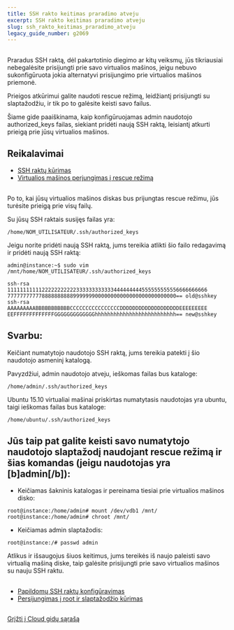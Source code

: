 ```yaml
---
title: SSH rakto keitimas praradimo atveju
excerpt: SSH rakto keitimas praradimo atveju
slug: ssh_rakto_keitimas_praradimo_atveju
legacy_guide_number: g2069
---
```



## 
Praradus SSH raktą, dėl pakartotinio diegimo ar kitų veiksmų, jūs tikriausiai nebegalėsite prisijungti prie savo virtualios mašinos, jeigu nebuvo sukonfigūruota jokia alternatyvi prisijungimo prie virtualios mašinos priemonė.

Prieigos atkūrimui galite naudoti rescue režimą, leidžiantį prisijungti su slaptažodžiu, ir tik po to galėsite keisti savo failus.

Šiame gide paaiškinama, kaip konfigūruojamas admin naudotojo authorized_keys failas, siekiant pridėti naują SSH raktą, leisiantį atkurti prieigą prie jūsų virtualios mašinos.


## Reikalavimai

- [SSH raktų kūrimas]({legacy}1769)
- [Virtualios mašinos perjungimas į rescue režimą]({legacy}2029)




## 
Po to, kai jūsų virtualios mašinos diskas bus prijungtas rescue režimu, jūs turėsite prieigą prie visų failų.

Su jūsų SSH raktais susijęs failas yra:


```
/home/NOM_UTILISATEUR/.ssh/authorized_keys
```


Jeigu norite pridėti naują SSH raktą, jums tereikia atlikti šio failo redagavimą ir pridėti naują SSH raktą:


```
admin@instance:~$ sudo vim /mnt/home/NOM_UTILISATEUR/.ssh/authorized_keys

ssh-rsa 1111111111122222222222333333333333444444444555555555556666666666
777777777778888888888999999900000000000000000000000000== old@sshkey
ssh-rsa AAAAAAAAABBBBBBBBBBBCCCCCCCCCCCCCCCCDDDDDDDDDDDDDDDDDDDEEEEEEEEE
EEFFFFFFFFFFFFFGGGGGGGGGGGGGhhhhhhhhhhhhhhhhhhhhhhhhhh== new@sshkey
```



## Svarbu:
Keičiant numatytojo naudotojo SSH raktą, jums tereikia patekti į šio naudotojo asmeninį katalogą.

Pavyzdžiui, admin naudotojo atveju, ieškomas failas bus kataloge:


```
/home/admin/.ssh/authorized_keys
```


Ubuntu 15.10 virtualiai mašinai priskirtas numatytasis naudotojas yra ubuntu, taigi ieškomas failas bus kataloge:


```
/home/ubuntu/.ssh/authorized_keys
```



## Jūs taip pat galite keisti savo numatytojo naudotojo slaptažodį naudojant rescue režimą ir šias komandas (jeigu naudotojas yra [b]admin[/b]):

- Keičiamas šakninis katalogas ir pereinama tiesiai prie virtualios mašinos disko:


```
root@instance:/home/admin# mount /dev/vdb1 /mnt/
root@instance:/home/admin# chroot /mnt/
```


- Keičiamas admin slaptažodis:


```
root@instance:/# passwd admin
```



Atlikus ir išsaugojus šiuos keitimus, jums tereikės iš naujo paleisti savo virtualią mašiną diske, taip galėsite prisijungti prie savo virtualios mašinos su nauju SSH raktu.


## 

- [Papildomų SSH raktų konfigūravimas]({legacy}1924)
- [Persijungimas į root ir slaptažodžio kūrimas]({legacy}1786)




## 
[Grįžti į Cloud gidų sąrašą]({legacy}1785)

